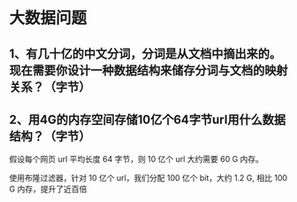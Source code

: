 # 大数据问题

## 1、有几十亿的中文分词，分词是从文档中摘出来的。现在需要你设计一种数据结构来储存分词与文档的映射关系？（字节）



## 2、用4G的内存空间存储10亿个64字节url用什么数据结构？（字节）

假设每个网页 url 平均长度 64 字节，则 10 亿个 url 大约需要 60 G 内存。

使用布隆过滤器，针对 10 亿个 url，我们分配 100 亿个 bit，大约 1.2 G, 相比 100 G 内存，提升了近百倍
